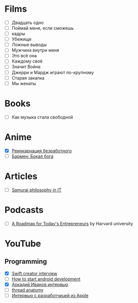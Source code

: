 # Films
- [ ] Двадцать одно
- [ ] Поймай меня, если сможешь
- [ ] кадры
- [ ] Убежище
- [ ] Ложные выводы
- [ ] Мужчина внутри меня
- [ ] Это всё она
- [ ] Каждому своё
- [ ] Значит Война
- [ ] Джерри и Мардж играют по-крупному
- [ ] Старая закалка
- [ ] Мы женаты

# Books
- [ ] Как музыка стала свободной

# Anime
- [x] [Реинкарнация безработного](https://studioband.net/3962-reinkarnacija-bezrabotnogo-2-sezon-2-chast.html)
- [ ] [Бармен: Бокал бога](https://animego.me/anime/barmen-bokal-boga-2558)

# Articles
- [ ] [Samurai philosophy in IT](https://www.vegaitglobal.com/media-center/knowledge-base/how-to-use-miyamoto-musashi-s-philosophy-to-become-a-better-software-crafter)

# Podcasts
- [ ] [A Roadmap for Today's Entrepreneurs](https://hbr.org/podcast/2024/04/a-roadmap-for-todays-entrepreneurs) by Harvard university

# YouTube
## Programming
- [x] [Swift creator interview](https://www.youtube.com/watch?v=ovYbgbrQ-v8)
- [ ] [How to start android development](https://www.youtube.com/watch?v=QIQRx7eVBiM)
- [x] [Аркадий Иванов интервью](https://youtu.be/1gikLvGHS_w)
- [ ] [thread anatomy](https://t.me/headOfMobile/104)
- [ ] [Интервью с разработчицей из Apple](https://boosty.to/lionbond/posts/a2efec2a-9ba8-4ae5-bbdb-47f649ed2e3e?share=post_link)